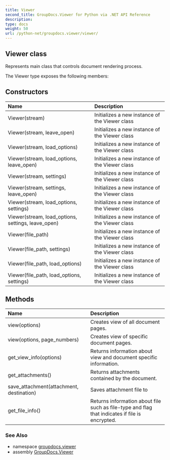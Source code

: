 ```yaml
---
title: Viewer
second_title: GroupDocs.Viewer for Python via .NET API Reference
description: 
type: docs
weight: 50
url: /python-net/groupdocs.viewer/viewer/
---
```


## Viewer class

Represents main class that controls document rendering process.

The Viewer type exposes the following members:
## Constructors
| Name | Description |
| :- | :- |
|Viewer(stream)|Initializes a new instance of the Viewer class|
|Viewer(stream, leave_open)|Initializes a new instance of the Viewer class|
|Viewer(stream, load_options)|Initializes a new instance of the Viewer class|
|Viewer(stream, load_options, leave_open)|Initializes a new instance of the Viewer class|
|Viewer(stream, settings)|Initializes a new instance of the Viewer class|
|Viewer(stream, settings, leave_open)|Initializes a new instance of the Viewer class|
|Viewer(stream, load_options, settings)|Initializes a new instance of the Viewer class|
|Viewer(stream, load_options, settings, leave_open)|Initializes a new instance of the Viewer class|
|Viewer(file_path)|Initializes a new instance of the Viewer class|
|Viewer(file_path, settings)|Initializes a new instance of the Viewer class|
|Viewer(file_path, load_options)|Initializes a new instance of the Viewer class|
|Viewer(file_path, load_options, settings)|Initializes a new instance of the Viewer class|
## Methods
| Name | Description |
| :- | :- |
|view(options)|Creates view of all document pages.|
|view(options, page_numbers)|Creates view of specific document pages.|
|get_view_info(options)|Returns information about view and document specific information.|
|get_attachments()|Returns attachments contained by the document.|
|save_attachment(attachment, destination)|Saves attachment file to|
|get_file_info()|Returns information about file such as file-type and flag that indicates if file is encrypted.|

### See Also

* namespace [groupdocs.viewer](/viewer/python-net/groupdocs.viewer/)
* assembly [GroupDocs.Viewer](/viewer/python-net/)

